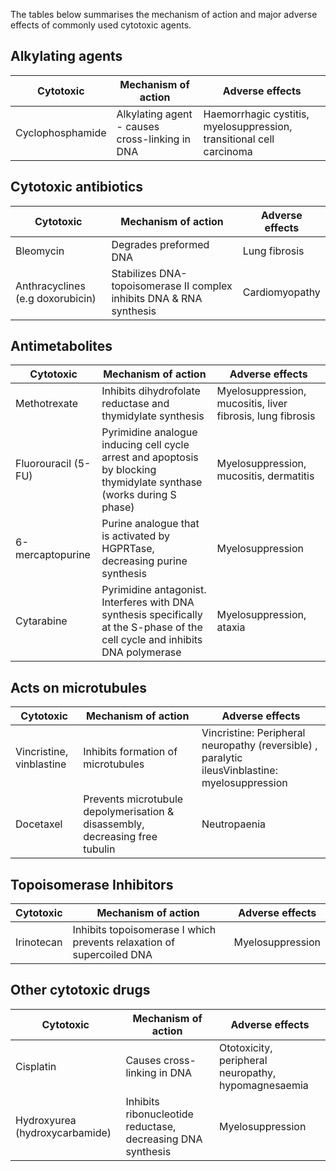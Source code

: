 The tables below summarises the mechanism of action and major adverse effects of commonly used cytotoxic agents.  
  
Alkylating agents
-----------------

  


| **Cytotoxic** | **Mechanism of action** | **Adverse effects** |
| --- | --- | --- |
| Cyclophosphamide | Alkylating agent \- causes cross\-linking in DNA | Haemorrhagic cystitis, myelosuppression, transitional cell carcinoma |

  
Cytotoxic antibiotics
---------------------

  


| **Cytotoxic** | **Mechanism of action** | **Adverse effects** |
| --- | --- | --- |
| Bleomycin | Degrades preformed DNA | Lung fibrosis |
| Anthracyclines (e.g doxorubicin) | Stabilizes DNA\-topoisomerase II complex inhibits DNA \& RNA synthesis | Cardiomyopathy |

  
Antimetabolites
---------------

  


| **Cytotoxic** | **Mechanism of action** | **Adverse effects** |
| --- | --- | --- |
| Methotrexate | Inhibits dihydrofolate reductase and thymidylate synthesis | Myelosuppression, mucositis, liver fibrosis, lung fibrosis |
| Fluorouracil (5\-FU) | Pyrimidine analogue inducing cell cycle arrest and apoptosis by blocking thymidylate synthase (works during S phase) | Myelosuppression, mucositis, dermatitis |
| 6\-mercaptopurine | Purine analogue that is activated by HGPRTase, decreasing purine synthesis | Myelosuppression |
| Cytarabine | Pyrimidine antagonist. Interferes with DNA synthesis specifically at the S\-phase of the cell cycle and inhibits DNA polymerase | Myelosuppression, ataxia |

  
Acts on microtubules
--------------------

  


| **Cytotoxic** | **Mechanism of action** | **Adverse effects** |
| --- | --- | --- |
| Vincristine, vinblastine | Inhibits formation of microtubules | Vincristine: Peripheral neuropathy (reversible) , paralytic ileusVinblastine: myelosuppression |
| Docetaxel | Prevents microtubule depolymerisation \& disassembly, decreasing free tubulin | Neutropaenia |

  
Topoisomerase Inhibitors
------------------------

  


| **Cytotoxic** | **Mechanism of action** | **Adverse effects** |
| --- | --- | --- |
| Irinotecan | Inhibits topoisomerase I which prevents relaxation of supercoiled DNA | Myelosuppression |

  
Other cytotoxic drugs
---------------------

  


| **Cytotoxic** | **Mechanism of action** | **Adverse effects** |
| --- | --- | --- |
| Cisplatin | Causes cross\-linking in DNA | Ototoxicity, peripheral neuropathy, hypomagnesaemia |
| Hydroxyurea (hydroxycarbamide) | Inhibits ribonucleotide reductase, decreasing DNA synthesis | Myelosuppression |

